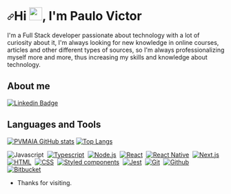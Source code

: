 
<h1 align="left" dir="auto"><a id="user-content-hi--im-paulo-victor" class="anchor" aria-hidden="true" href="#hi--im-joão-pedro-silva"><svg class="octicon octicon-link" viewBox="0 0 16 16" version="1.1" width="16" height="16" aria-hidden="true"><path fill-rule="evenodd" d="M7.775 3.275a.75.75 0 001.06 1.06l1.25-1.25a2 2 0 112.83 2.83l-2.5 2.5a2 2 0 01-2.83 0 .75.75 0 00-1.06 1.06 3.5 3.5 0 004.95 0l2.5-2.5a3.5 3.5 0 00-4.95-4.95l-1.25 1.25zm-4.69 9.64a2 2 0 010-2.83l2.5-2.5a2 2 0 012.83 0 .75.75 0 001.06-1.06 3.5 3.5 0 00-4.95 0l-2.5 2.5a3.5 3.5 0 004.95 4.95l1.25-1.25a.75.75 0 00-1.06-1.06l-1.25 1.25a2 2 0 01-2.83 0z"></path></svg></a>Hi <a target="_blank" rel="noopener noreferrer" href="https://raw.githubusercontent.com/kaueMarques/kaueMarques/master/hi.gif"><img src="https://raw.githubusercontent.com/kaueMarques/kaueMarques/master/hi.gif" width="30px" style="max-width: 100%;"></a>, I'm Paulo Victor</h1>

I'm a Full Stack developer passionate about technology with a lot of curiosity about it, I'm always looking for new knowledge in online courses, articles and other different types of sources, so I'm always professionalizing myself more and more, thus increasing my skills and knowledge about technology.

## About me

[![Linkedin Badge](https://img.shields.io/badge/-LinkedIn-blue?style=flat-square&logo=Linkedin&logoColor=white&link=https://www.linkedin.com/in/paulo-victor-040778192/)](https://www.linkedin.com/in/paulo-victor-040778192/)

## Languages and Tools
[![PVMAIA GitHub stats](https://github-readme-stats.vercel.app/api?username=PVMAIA)](https://github.com/PVMAIA/github-readme-stats)
[![Top Langs](https://github-readme-stats.vercel.app/api/top-langs/?username=PVMAIA&layout=compact)](https://github.com/PVMAIA/github-readme-stats)

<img src="https://camo.githubusercontent.com/a234bb13e7254d9c2abe26d6e37b6acbe7178b3dfad2254c980a9ae5998c20c2/68747470733a2f2f696d672e736869656c64732e696f2f62616467652f4a6176617363726970742d3238324333343f7374796c653d666c6174266c6f676f3d6a617661736372697074" alt="Javascript" data-canonical-src="https://img.shields.io/badge/Javascript-282C34?style=flat&amp;logo=javascript" style="max-width: 100%;"></a>&nbsp;
<a target="_blank" rel="noopener noreferrer" href="https://camo.githubusercontent.com/c0e6fdeb6d1a93f6019189c3e0c27fc09011fc35f6e8ceecd2d7e5bc9956286b/68747470733a2f2f696d672e736869656c64732e696f2f62616467652f547970657363726970742d3238324333343f6c6f676f3d74797065736372697074"><img src="https://camo.githubusercontent.com/c0e6fdeb6d1a93f6019189c3e0c27fc09011fc35f6e8ceecd2d7e5bc9956286b/68747470733a2f2f696d672e736869656c64732e696f2f62616467652f547970657363726970742d3238324333343f6c6f676f3d74797065736372697074" alt="Typescript" data-canonical-src="https://img.shields.io/badge/Typescript-282C34?logo=typescript" style="max-width: 100%;"></a>&nbsp;
<a target="_blank" rel="noopener noreferrer" href="https://camo.githubusercontent.com/4c529f7b9d50cf407a7584b862a9f8f031ba3e52b7777dd0f6589ab547af3d3a/68747470733a2f2f696d672e736869656c64732e696f2f62616467652f4e6f64652e6a732d3238324333343f6c6f676f3d6e6f64652e6a73"><img src="https://camo.githubusercontent.com/4c529f7b9d50cf407a7584b862a9f8f031ba3e52b7777dd0f6589ab547af3d3a/68747470733a2f2f696d672e736869656c64732e696f2f62616467652f4e6f64652e6a732d3238324333343f6c6f676f3d6e6f64652e6a73" alt="Node.js" data-canonical-src="https://img.shields.io/badge/Node.js-282C34?logo=node.js" style="max-width: 100%;"></a>&nbsp;
<a target="_blank" rel="noopener noreferrer" href="https://camo.githubusercontent.com/149c7494df6547beababc031c19cfc099b8d6f1cf88ff5a3dafba6aab960622e/68747470733a2f2f696d672e736869656c64732e696f2f62616467652f52656163742d3238324333343f6c6f676f3d7265616374"><img src="https://camo.githubusercontent.com/149c7494df6547beababc031c19cfc099b8d6f1cf88ff5a3dafba6aab960622e/68747470733a2f2f696d672e736869656c64732e696f2f62616467652f52656163742d3238324333343f6c6f676f3d7265616374" alt="React" data-canonical-src="https://img.shields.io/badge/React-282C34?logo=react" style="max-width: 100%;"></a>&nbsp;
<a target="_blank" rel="noopener noreferrer" href="https://camo.githubusercontent.com/e655f4e9be4177c78c555f5bf918694ccef7b6b0f5054d611f54a05e26cf7ce5/68747470733a2f2f696d672e736869656c64732e696f2f62616467652f52656163742532304e61746976652d3238324333343f6c6f676f3d7265616374"><img src="https://camo.githubusercontent.com/e655f4e9be4177c78c555f5bf918694ccef7b6b0f5054d611f54a05e26cf7ce5/68747470733a2f2f696d672e736869656c64732e696f2f62616467652f52656163742532304e61746976652d3238324333343f6c6f676f3d7265616374" alt="React Native" data-canonical-src="https://img.shields.io/badge/React%20Native-282C34?logo=react" style="max-width: 100%;"></a>&nbsp;
<a target="_blank" rel="noopener noreferrer" href="https://camo.githubusercontent.com/ffc4ac4223e67c9c6303d4ad118611fa2783c9563d37910a5b62567be867edd6/68747470733a2f2f696d672e736869656c64732e696f2f62616467652f4e6578742e6a732d3238324333343f6c6f676f3d6e6578742e6a73"><img src="https://camo.githubusercontent.com/ffc4ac4223e67c9c6303d4ad118611fa2783c9563d37910a5b62567be867edd6/68747470733a2f2f696d672e736869656c64732e696f2f62616467652f4e6578742e6a732d3238324333343f6c6f676f3d6e6578742e6a73" alt="Next.js" data-canonical-src="https://img.shields.io/badge/Next.js-282C34?logo=next.js" style="max-width: 100%;"></a>&nbsp;
<a target="_blank" rel="noopener noreferrer" href="https://camo.githubusercontent.com/15d7d4b9e4a96ff4137d271d256d4726448d284b2e8a731719a24bf078ae7c62/68747470733a2f2f696d672e736869656c64732e696f2f62616467652f48544d4c2d3238324333343f6c6f676f3d68746d6c35"><img src="https://camo.githubusercontent.com/15d7d4b9e4a96ff4137d271d256d4726448d284b2e8a731719a24bf078ae7c62/68747470733a2f2f696d672e736869656c64732e696f2f62616467652f48544d4c2d3238324333343f6c6f676f3d68746d6c35" alt="HTML" data-canonical-src="https://img.shields.io/badge/HTML-282C34?logo=html5" style="max-width: 100%;"></a>&nbsp;
<a target="_blank" rel="noopener noreferrer" href="https://camo.githubusercontent.com/46f09b916649197f9fa990eb89256d5b50fd732580bafb0471c2d72333e689e5/68747470733a2f2f696d672e736869656c64732e696f2f62616467652f4353532d3238324333343f6c6f676f3d63737333266c6f676f436f6c6f723d313537324236"><img src="https://camo.githubusercontent.com/46f09b916649197f9fa990eb89256d5b50fd732580bafb0471c2d72333e689e5/68747470733a2f2f696d672e736869656c64732e696f2f62616467652f4353532d3238324333343f6c6f676f3d63737333266c6f676f436f6c6f723d313537324236" alt="CSS" data-canonical-src="https://img.shields.io/badge/CSS-282C34?logo=css3&amp;logoColor=1572B6" style="max-width: 100%;"></a>&nbsp;
<a target="_blank" rel="noopener noreferrer" href="https://camo.githubusercontent.com/e7a6d35e43e465987843025a2f5721d042e8f2039c69a187b1d6160d3f74adf8/68747470733a2f2f696d672e736869656c64732e696f2f62616467652f5374796c6564253230636f6d706f6e656e74732d3238324333343f6c6f676f3d7374796c65642d636f6d706f6e656e7473"><img src="https://camo.githubusercontent.com/e7a6d35e43e465987843025a2f5721d042e8f2039c69a187b1d6160d3f74adf8/68747470733a2f2f696d672e736869656c64732e696f2f62616467652f5374796c6564253230636f6d706f6e656e74732d3238324333343f6c6f676f3d7374796c65642d636f6d706f6e656e7473" alt="Styled components" data-canonical-src="https://img.shields.io/badge/Styled%20components-282C34?logo=styled-components" style="max-width: 100%;"></a>&nbsp;
<a target="_blank" rel="noopener noreferrer" href="https://camo.githubusercontent.com/8381521f77ceabf76749567fd134f2dd03607311d94fe72aa86f238384e1d84e/68747470733a2f2f696d672e736869656c64732e696f2f62616467652f4a6573742d3238324333343f6c6f676f3d6a657374266c6f676f436f6c6f723d393434303464"><img src="https://camo.githubusercontent.com/8381521f77ceabf76749567fd134f2dd03607311d94fe72aa86f238384e1d84e/68747470733a2f2f696d672e736869656c64732e696f2f62616467652f4a6573742d3238324333343f6c6f676f3d6a657374266c6f676f436f6c6f723d393434303464" alt="Jest" data-canonical-src="https://img.shields.io/badge/Jest-282C34?logo=jest&amp;logoColor=94404d" style="max-width: 100%;"></a>&nbsp;
<a target="_blank" rel="noopener noreferrer" href="https://camo.githubusercontent.com/4b94c12c11133a88012974083a0633a61d55209f2548833bfc08103a2cc1281d/68747470733a2f2f696d672e736869656c64732e696f2f62616467652f4769742d3238324333343f6c6f676f3d676974"><img src="https://camo.githubusercontent.com/4b94c12c11133a88012974083a0633a61d55209f2548833bfc08103a2cc1281d/68747470733a2f2f696d672e736869656c64732e696f2f62616467652f4769742d3238324333343f6c6f676f3d676974" alt="Git" data-canonical-src="https://img.shields.io/badge/Git-282C34?logo=git" style="max-width: 100%;"></a>&nbsp;
<a target="_blank" rel="noopener noreferrer" href="https://camo.githubusercontent.com/4d36c50beb688063fc2cfa520759a5b149858bce931bd0d89e63e231c553abbd/68747470733a2f2f696d672e736869656c64732e696f2f62616467652f4769746875622d3238324333343f6c6f676f3d676974687562"><img src="https://camo.githubusercontent.com/4d36c50beb688063fc2cfa520759a5b149858bce931bd0d89e63e231c553abbd/68747470733a2f2f696d672e736869656c64732e696f2f62616467652f4769746875622d3238324333343f6c6f676f3d676974687562" alt="Github" data-canonical-src="https://img.shields.io/badge/Github-282C34?logo=github" style="max-width: 100%;"></a>&nbsp;
<a target="_blank" rel="noopener noreferrer" href="https://camo.githubusercontent.com/029019bb86948254b5c322c019b24e05f5e0eba69515e86ac05ff077224a5b2e/68747470733a2f2f696d672e736869656c64732e696f2f62616467652f4269746275636b65742d3238324333343f6c6f676f3d6269746275636b6574266c6f676f436f6c6f723d303734376136"><img src="https://camo.githubusercontent.com/029019bb86948254b5c322c019b24e05f5e0eba69515e86ac05ff077224a5b2e/68747470733a2f2f696d672e736869656c64732e696f2f62616467652f4269746275636b65742d3238324333343f6c6f676f3d6269746275636b6574266c6f676f436f6c6f723d303734376136" alt="Bitbucket" data-canonical-src="https://img.shields.io/badge/Bitbucket-282C34?logo=bitbucket&amp;logoColor=0747a6" style="max-width: 100%;"></a>&nbsp;

- Thanks for visiting.

<!---
PVMAIA/PVMAIA is a ✨ special ✨ repository because its `README.md` (this file) appears on your GitHub profile.
You can click the Preview link to take a look at your changes.
--->
